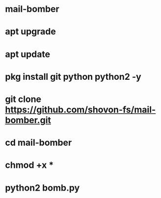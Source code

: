 # mail-bomber

# apt upgrade

# apt update

# pkg install git python python2 -y

# git clone https://github.com/shovon-fs/mail-bomber.git

# cd mail-bomber

# chmod +x *

# python2 bomb.py
